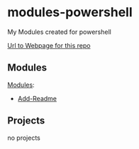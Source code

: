 # modules-powershell
My Modules created for powershell

[Url to Webpage for this repo][moduleweblink]


## Modules
[Modules][modulesWebLink]:
* [Add-Readme][Add-ReadmeWebLink]

## Projects
no projects

[moduleweblink]: https://crispybaccoon.github.io/modules-powershell/
[modulesWebLink]: https://crispybaccoon.github.io/modules-powershell/modules/
[Add-ReadmeWebLink]: https://crispybaccoon.github.io/modules-powershell/modules/Add-Readme/
